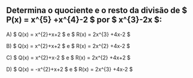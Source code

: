 ## Determina o quociente e o resto da divisão de $ P(x) = x^{5} +x^{4}-2 $ por $ x^{3}-2x $: 

A) $ Q(x) = x^{2}+x+2  $ e $ R(x) = 2x^{3} +4x-2 $

B) $ Q(x) = x^{2}+x+2    $ e $ R(x) = 2x^{2} +4x-2 $ 

C) $ Q(x) = x^{2}+x-2   $ e $ R(x) = 2x^{2} +4x+2 $

D) $ Q(x) = -x^{2}+x+2  $ e $ R(x) = 2x^{3} +4x-2 $

